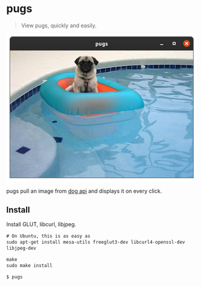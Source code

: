 # pugs

> View pugs, quickly and easily.

![screenshot](screenshot.png)

pugs pull an image from [dog api](https://dog.ceo/dog-api/) and displays it on every click.

## Install

Install GLUT, libcurl, libjpeg.

```
# On Ubuntu, this is as easy as
sudo apt-get install mesa-utils freeglut3-dev libcurl4-openssl-dev libjpeg-dev
```

```
make
sudo make install
```

```
$ pugs
```
